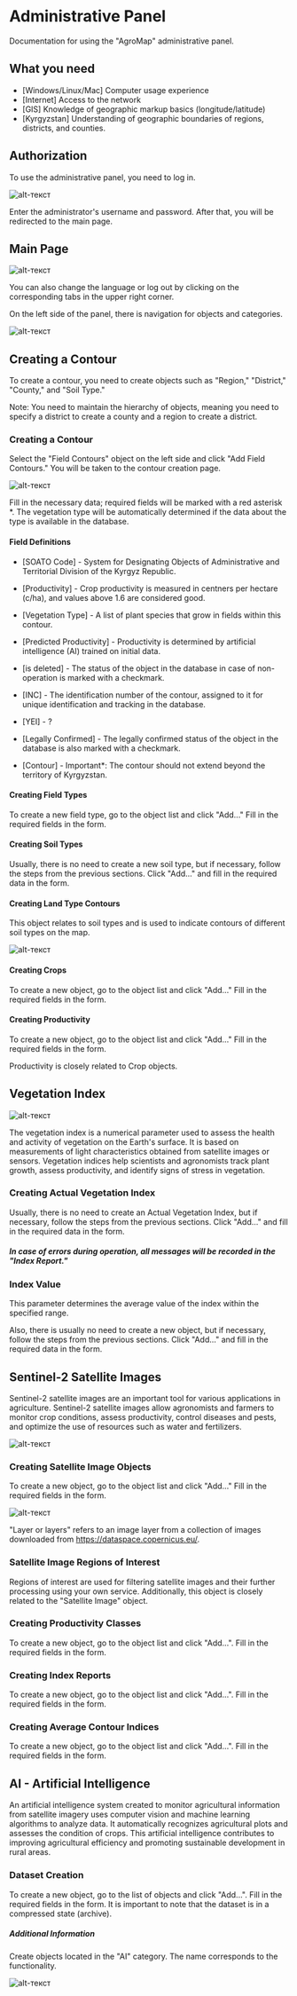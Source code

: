 # Administrative Panel

Documentation for using the "AgroMap" administrative panel.

## What you need

+ [Windows/Linux/Mac] Computer usage experience
+ [Internet] Access to the network
+ [GIS] Knowledge of geographic markup basics (longitude/latitude)
+ [Kyrgyzstan] Understanding of geographic boundaries of regions, districts, and counties.

## Authorization

To use the administrative panel, you need to log in.

![alt-текст](../../images/admin/login.png)

Enter the administrator's username and password. After that, you will be redirected to the main page.

## Main Page

![alt-текст](../../images/admin/main-page.png)

You can also change the language or log out by clicking on the corresponding tabs in the upper right corner.

On the left side of the panel, there is navigation for objects and categories.

![alt-текст](../../images/admin/verbose.png)

## Creating a Contour

To create a contour, you need to create objects such as "Region," "District," "County," and "Soil Type."

Note: You need to maintain the hierarchy of objects, meaning you need to specify a district to create a county and a region to create a district.

### Creating a Contour

Select the "Field Contours" object on the left side and click "Add Field Contours." You will be taken to the contour creation page.

![alt-текст](../../images/admin/contour-form.png)

Fill in the necessary data; required fields will be marked with a red asterisk *. The vegetation type will be automatically determined if the data about the type is available in the database.

#### Field Definitions

+ [SOATO Code] - System for Designating Objects of Administrative and Territorial Division of the Kyrgyz Republic.

+ [Productivity] - Crop productivity is measured in centners per hectare (c/ha), and values above 1.6 are considered good.

+ [Vegetation Type] - A list of plant species that grow in fields within this contour.

+ [Predicted Productivity] - Productivity is determined by artificial intelligence (AI) trained on initial data.

+ [is deleted] - The status of the object in the database in case of non-operation is marked with a checkmark.

+ [INC] - The identification number of the contour, assigned to it for unique identification and tracking in the database.

+ [YEI] - ?

+ [Legally Confirmed] - The legally confirmed status of the object in the database is also marked with a checkmark.

+ [Contour] - Important*: The contour should not extend beyond the territory of Kyrgyzstan.

#### Creating Field Types

To create a new field type, go to the object list and click "Add..." Fill in the required fields in the form.

#### Creating Soil Types

Usually, there is no need to create a new soil type, but if necessary, follow the steps from the previous sections. Click "Add..." and fill in the required data in the form.

#### Creating Land Type Contours

This object relates to soil types and is used to indicate contours of different soil types on the map.

![alt-текст](../../images/admin/land-contour.png)

#### Creating Crops

To create a new object, go to the object list and click "Add..." Fill in the required fields in the form.

#### Creating Productivity

To create a new object, go to the object list and click "Add..." Fill in the required fields in the form.

Productivity is closely related to Crop objects.

## Vegetation Index

![alt-текст](../../images/admin/land-contour.png)

The vegetation index is a numerical parameter used to assess the health and activity of vegetation on the Earth's surface. It is based on measurements of light characteristics obtained from satellite images or sensors. Vegetation indices help scientists and agronomists track plant growth, assess productivity, and identify signs of stress in vegetation.

### Creating Actual Vegetation Index

Usually, there is no need to create an Actual Vegetation Index, but if necessary, follow the steps from the previous sections. Click "Add..." and fill in the required data in the form.

##### In case of errors during operation, all messages will be recorded in the "Index Report."

### Index Value

This parameter determines the average value of the index within the specified range.

Also, there is usually no need to create a new object, but if necessary, follow the steps from the previous sections. Click "Add..." and fill in the required data in the form.

## Sentinel-2 Satellite Images

Sentinel-2 satellite images are an important tool for various applications in agriculture. Sentinel-2 satellite images allow agronomists and farmers to monitor crop conditions, assess productivity, control diseases and pests, and optimize the use of resources such as water and fertilizers.

![alt-текст](../../images/admin/sent-bar.png)

### Creating Satellite Image Objects

To create a new object, go to the object list and click "Add..." Fill in the required fields in the form.

![alt-текст](../../images/admin/sent-image.png)

"Layer or layers" refers to an image layer from a collection of images downloaded from https://dataspace.copernicus.eu/.

### Satellite Image Regions of Interest

Regions of interest are used for filtering satellite images and their further processing using your own service. Additionally, this object is closely related to the "Satellite Image" object.

### Creating Productivity Classes

To create a new object, go to the object list and click "Add...". Fill in the required fields in the form.

### Creating Index Reports

To create a new object, go to the object list and click "Add...". Fill in the required fields in the form.

### Creating Average Contour Indices

To create a new object, go to the object list and click "Add...". Fill in the required fields in the form.

## AI - Artificial Intelligence

An artificial intelligence system created to monitor agricultural information from satellite imagery uses computer vision and machine learning algorithms to analyze data. It automatically recognizes agricultural plots and assesses the condition of crops. This artificial intelligence contributes to improving agricultural efficiency and promoting sustainable development in rural areas.

### Dataset Creation

To create a new object, go to the list of objects and click "Add...". Fill in the required fields in the form. It is important to note that the dataset is in a compressed state (archive).

##### Additional Information

Create objects located in the "AI" category. The name corresponds to the functionality.

![alt-текст](../../images/admin/ai-bar.png)